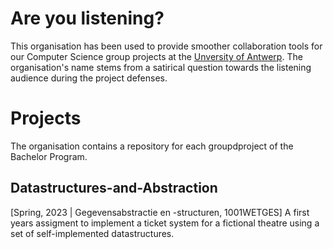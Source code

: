 # Are you listening?

This organisation has been used to provide smoother collaboration tools for our Computer Science group projects at the [Unversity of Antwerp](https://www.uantwerpen.be/nl/studeren/aanbod/alle-opleidingen/informatica-studeren/). The organisation's name stems from a satirical question towards the listening audience during the project defenses.  

# Projects

The organisation contains a repository for each groupdproject of the Bachelor Program. 

## Datastructures-and-Abstraction

[Spring, 2023 | Gegevensabstractie en -structuren, 1001WETGES] 
A first years assigment to implement a ticket system for a fictional theatre using a set of self-implemented datastructures.
